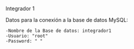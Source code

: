 Integrador 1

Datos para la conexión a la base de datos MySQL:

    -Nombre de la Base de datos: integrador1
    -Usuario: "root"
    -Password: " "

    